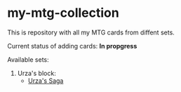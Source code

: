 # my-mtg-collection
This is repository with all my MTG cards from diffent sets.

Current status of adding cards: **In propgress**

Available sets:

1. Urza's block:
 	- [Urza's Saga](1998_Urza's_Saga.csv)

